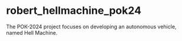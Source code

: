# robert_hellmachine_pok24
The POК-2024 project focuses on developing an autonomous vehicle, named Hell Machine.
